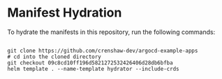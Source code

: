 
# Manifest Hydration

To hydrate the manifests in this repository, run the following commands:

```shell

git clone https://github.com/crenshaw-dev/argocd-example-apps
# cd into the cloned directory
git checkout 09c8cd10ff196d5821272532426406d28db6bfba
helm template . --name-template hydrator --include-crds
```